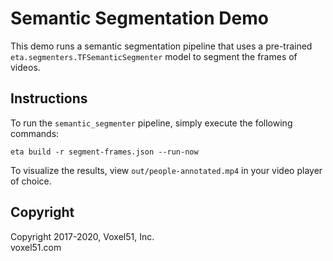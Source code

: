 # Semantic Segmentation Demo

This demo runs a semantic segmentation pipeline that uses a pre-trained
`eta.segmenters.TFSemanticSegmenter` model to segment the frames of videos.

## Instructions

To run the `semantic_segmenter` pipeline, simply execute the following
commands:

```
eta build -r segment-frames.json --run-now
```

To visualize the results, view `out/people-annotated.mp4` in your video player
of choice.

## Copyright

Copyright 2017-2020, Voxel51, Inc.<br> voxel51.com
